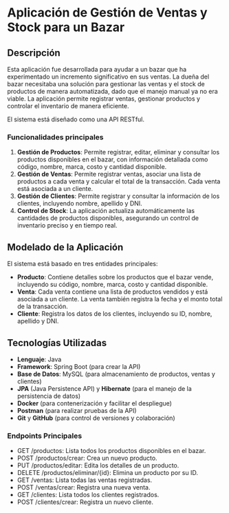 # Aplicación de Gestión de Ventas y Stock para un Bazar

## Descripción

Esta aplicación fue desarrollada para ayudar a un bazar que ha experimentado un incremento significativo en sus ventas. La dueña del bazar necesitaba una solución para gestionar las ventas y el stock de productos de manera automatizada, dado que el manejo manual ya no era viable. La aplicación permite registrar ventas, gestionar productos y controlar el inventario de manera eficiente.

El sistema está diseñado como una API RESTful.

### Funcionalidades principales

1. **Gestión de Productos**: Permite registrar, editar, eliminar y consultar los productos disponibles en el bazar, con información detallada como código, nombre, marca, costo y cantidad disponible.
2. **Gestión de Ventas**: Permite registrar ventas, asociar una lista de productos a cada venta y calcular el total de la transacción. Cada venta está asociada a un cliente.
3. **Gestión de Clientes**: Permite registrar y consultar la información de los clientes, incluyendo nombre, apellido y DNI.
4. **Control de Stock**: La aplicación actualiza automáticamente las cantidades de productos disponibles, asegurando un control de inventario preciso y en tiempo real.

## Modelado de la Aplicación

El sistema está basado en tres entidades principales:

- **Producto**: Contiene detalles sobre los productos que el bazar vende, incluyendo su código, nombre, marca, costo y cantidad disponible.
- **Venta**: Cada venta contiene una lista de productos vendidos y está asociada a un cliente. La venta también registra la fecha y el monto total de la transacción.
- **Cliente**: Registra los datos de los clientes, incluyendo su ID, nombre, apellido y DNI.

## Tecnologías Utilizadas

- **Lenguaje**: Java
- **Framework**: Spring Boot (para crear la API)
- **Base de Datos**: MySQL (para almacenamiento de productos, ventas y clientes)
- **JPA** (Java Persistence API) y **Hibernate** (para el manejo de la persistencia de datos)
- **Docker** (para contenerización y facilitar el despliegue)
- **Postman** (para realizar pruebas de la API)
- **Git** y **GitHub** (para control de versiones y colaboración)

### Endpoints Principales
- GET /productos: Lista todos los productos disponibles en el bazar.
- POST /productos/crear: Crea un nuevo producto.
- PUT /productos/editar: Edita los detalles de un producto.
- DELETE /productos/eliminar/{id}: Elimina un producto por su ID.
- GET /ventas: Lista todas las ventas registradas.
- POST /ventas/crear: Registra una nueva venta.
- GET /clientes: Lista todos los clientes registrados.
- POST /clientes/crear: Registra un nuevo cliente.


